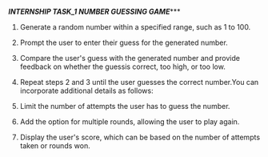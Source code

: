 *************INTERNSHIP TASK_1 NUMBER GUESSING GAME****************

1. Generate a random number within a specified range, such as 1 to 100.

2. Prompt the user to enter their guess for the generated number.

3. Compare the user's guess with the generated number and provide feedback on whether the guessis correct, too high, or too low.

4. Repeat steps 2 and 3 until the user guesses the correct number.You can incorporate additional details as follows:

5. Limit the number of attempts the user has to guess the number.
  
6. Add the option for multiple rounds, allowing the user to play again.
 
8. Display the user's score, which can be based on the number of attempts taken or rounds won.
